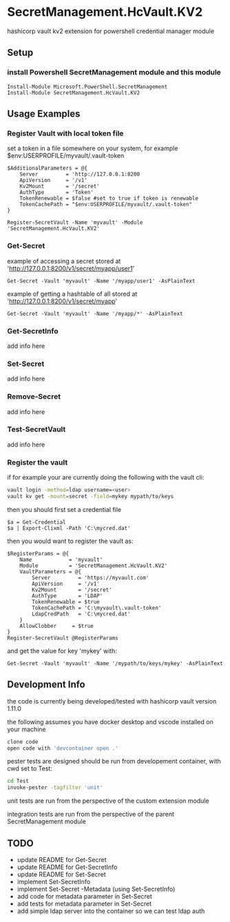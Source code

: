 # SecretManagement.HcVault.KV2

hashicorp vault kv2 extension for powershell credential manager module

## Setup

### install Powershell SecretManagement module and this module

```pwsh
Install-Module Microsoft.PowerShell.SecretManagement
Install-Module SecretManagement.HcVault.KV2
```

## Usage Examples

### Register Vault with local token file

set a token in a file somewhere on your system,
for example $env:USERPROFILE/myvault/.vault-token

```pwsh
$AdditionalParameters = @{
    Server         = 'http://127.0.0.1:8200
    ApiVersion     = '/v1'
    Kv2Mount       = '/secret'
    AuthType       = 'Token'
    TokenRenewable = $false #set to true if token is renewable
    TokenCachePath = "$env:USERPROFILE/myvault/.vault-token"
}

Register-SecretVault -Name 'myvault' -Module 'SecretManagement.HcVault.KV2'
```

### Get-Secret

example of accessing a secret stored at 'http://127.0.0.1:8200/v1/secret/myapp/user1'

```pwsh
Get-Secret -Vault 'myvault' -Name '/myapp/user1' -AsPlainText
```

example of getting a hashtable of all stored at 'http://127.0.0.1:8200/v1/secret/myapp'

```pwsh
Get-Secret -Vault 'myvault' -Name '/myapp/*' -AsPlainText
```

### Get-SecretInfo

add info here

### Set-Secret

add info here

### Remove-Secret

add info here

### Test-SecretVault

add info here

### Register the vault

if for example your are currently doing the following with the vault cli:

```bash
vault login -method=ldap username=<user>
vault kv get -mount=secret -field=mykey mypath/to/keys
```

then you should first set a credential file

```pwsh
$a = Get-Credential
$a | Export-Clixml -Path 'C:\mycred.dat'
```

then you would want to register the vault as:

```pwsh
$RegisterParams = @{
    Name            = 'myvault'
    Module          = 'SecretManagement.HcVault.KV2'
    VaultParameters = @{
        Server         = 'https://myvault.com'
        ApiVersion     = '/v1'
        Kv2Mount       = '/secret'
        AuthType       = 'LDAP'
        TokenRenewable = $true
        TokenCachePath = 'C:\myvault\.vault-token'
        LdapCredPath   = 'C:\mycred.dat'
    }
    AllowClobber     = $true
}
Register-SecretVault @RegisterParams
```

and get the value for key 'mykey' with:

```pwsh
Get-Secret -Vault 'myvault' -Name '/mypath/to/keys/mykey' -AsPlainText
```

## Development Info

the code is currently being developed/tested with hashicorp vault version 1.11.0

the following assumes you have docker desktop and vscode installed on your machine

```bash
clone code
open code with 'devcontainer open .'
```

pester tests are designed should be run from developement container, with cwd set to Test:

```bash
cd Test
invoke-pester -tagfilter 'unit'
```

unit tests are run from the perspective of the custom extension module

integration tests are run from the perspective of the parent SecretManagement module

## TODO

- update README for Get-Secret
- update README for Get-SecretInfo
- update README for Set-Secret
- implement Set-SecretInfo
- implement Set-Secret -Metadata (using Set-SecretInfo)
- add code for metadata parameter in Set-Secret
- add tests for metadata parameter in Set-Secret
- add simple ldap server into the container so we can test ldap auth
